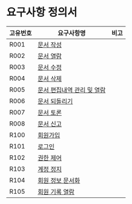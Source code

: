 요구사항 정의서
===============  
  
|고유번호|요구사항명|비고
|---|---|---|
|R001|[문서 작성](./specification/R001.md)||
|R002|[문서 열람](./specification/R002.md)||
|R003|[문서 수정](./specification/R003.md)||
|R004|[문서 삭제](./specification/R004.md)||
|R005|[문서 편집내역 관리 및 열람](./specification/R005.md)||
|R006|[문서 되돌리기](./specification/R006.md)||
|R007|[문서 토론](./specification/R007.md)||
|R008|[문서 신고](./specification/R008.md)||
|R100|[회원가입](./specification/R100.md)||
|R101|[로그인](./specification/R101.md)||
|R102|[권한 제어](./specification/R102.md)||
|R103|[계정 정지](./specification/R103.md)||
|R104|[회원 정보 문서화](./specification/R104.md)||
|R105|[회원 기록 열람](./specification/R105.md)||
